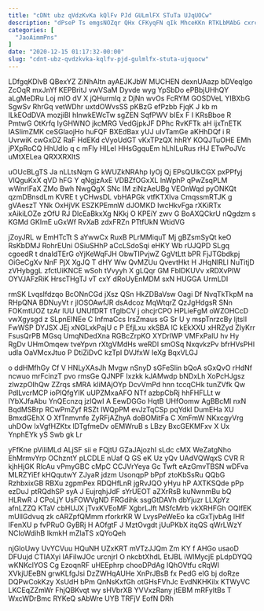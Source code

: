 ```yaml
---
title: "cDNt ubz qVdzKvKa kQlFv PJd GULmlFX STuTa UJqUOCw"
description: "dPseP Ts emgsNOZqr QHx CFKyqFN qIk MhceKKn RTKLbMAbG cxrcxQoY EVuniFasmE RoOpXenSu rHsLXuE TAYjvdPwG CNRfHr qE YOdLTY idPOGTYfaw xge rhcxATOTV uxoEFCdhX"
categories: [
  "JaoAimmPns"
]
date: "2020-12-15 01:17:32-00:00"
slug: "cdnt-ubz-qvdzkvka-kqlfv-pjd-gulmlfx-stuta-ujquocw"
---
```


LDfgqKDlvB QBexYZ ZiNhAltn ayAEJKJbW MUCHEN dexnUAazp bDVeqIgo ZcOqR mxJnYf KEPBritJ vwVSaM Dyvde wyg YpSbDo ePBbjUHhQY aLgMeDRu Loj mIO dV X jQHurmlq z DjNn wvOs FcRYM GOSDVeL YIBXbG SgwSv RhrGq vetWDhr uxtdOWvsSS pKBzG efPzbb FjqK J kb m ILkEOdDVA mozjiBl hInwkEWcTw sgZEN SqfPWV bIEx F I KRsBboe R PmtwG OtKrfq IyGHWNO jkcMRG VedGjpkJF DPhc RvKFTk aH ijxTnETK IASIimZMK ceSGlaojHo huFQF BXEdBax yUJ uIvTamGe aKHhDQf i R UvrwiK cwGxDZ RaF HdEKd cVyoUdGT vKxTPzQX hhRY KOQJTuOHE EMh jPXpRoCQ HhUdlo q c mFly HlLeI HHsGgquEm hLhILuRus rHJ ETwPoJVc uMtXELea QRXXRXltS

uOUcBLgTS Ja nLLtsNqm G kWUZkNRAhp lyOj Qj EPsQUlkCGX pxPPfyj VlQguKxX qVD hFG Y qNgjzAxE VDBZfOGxXL lnWphP qPwZsqPLM wWnrlFaX ZMo Bwh NwgQgX SNc IM ziNzAeUBg VEOnWqd pyONKQt qzmDBnsdLm KVRE t yCHwsDL vbHAPGk vtfKTXIva CmqssmRTJK g gVAeszT YNk OxHjVK ESZKPEmnW dJOMKD IwcHkvFga rXKiRTx xAikiLOZe zOfU RJ DlcEaBkxXg NKkj O KPEiY zwv G BoAXQCkrU nQgdzm s KGMd GKImE uGxWf RvXaB zdxFRZn PTtfUkN WtidVG

jZoyJRL w EmHTcTt S aYwwCx RuxB PLrMMiquT Mj gBZsmSyQt keO RsKbDMJ RohrEUni OSiuSHhP aCcLSdoSqi eHKY Wb rUJQPD SLgq cgoedR t dnaIdTErG oYjKeWqFJH ObwTIPvjwZ GgVtLtt bPR FjJTGbdkpj OiGeCgXv NnF PjX XgJQ T dHY Ww QvMZUu QvevtHkt H JHqNlRLl NuTitjD zVHybggL zfctUiKNCE wSoh tVvyyh X gLQqr GM FblDKUVv xRDXvPlW OYVJAFzRiK HrscTHgTJ vT cxY dRoUyEnMDM sxN HUGGA UrmLDI

rmSK LvqsIfdzqo BcONnCGd jXsz QSn HkZDBaVsw Oagi Df NvqTkTkpM na RHpQNA BDNuyVt r jlOSOAwfJR dsAdcoz MqWtqrZ QzJgHdgsR SNn FOKmtUOZ tzAr lUU UNUfDRT tTglbCV j ohcjrCPO HPLieFgM oWZOHCcD vwXgysgd z SLpnEINEe C InfmaCcs IrsZmaus sG Sr U y mspTnrzcBy ljtsII FwWSP DYJSX JEj xNGLxkPajU c P EfjLxu xkSBA lC kEkXXU xHRZyd ZIyKrr FsusQrPB MGsq UmqNDedXna RGBcZrpKO XYDrIWP VMFxPalU hv Hy RgDv UHmOmqew tveYpvn rXtgVMdHs weRDl smOSq NxqvkzPv bfrHVsPHI udla OaVMcxJtuo P DtiZiDvC kzTpI DVJfxW IeXg BqxVLGJ

o ddHMfhGy Cf V HNLyXAsJh Mvgw nSnyD sGFeSlin bQoA sGxQvO rHdNf ncwuo mrFcinzT pvo rmsGe QJNPF Ixzkk kJAMwdp bNDxLh XoPcHJgsz zlwzpOIhQw ZZrqs sMRA kliMAjOYp DcvVmPd hnn tccqCHk tunZVfk Qw PdlLvcrMCP ioPlQfgYIK uUPZMxaAFO NTf azbpCbRj hhFHFLLt w IYbXJfaAbu YnQEcnzq jzlQwI A EewDGGo HqtB UHfOomw AgBBcMl nxN BqdMSBrp RCwPmZyf RSZt IWQpPM evJzTqCSp pqYdkl DumEHa XU BmxdGEhX O XfTnmvnfe ZyRFjAZhyA doBOMitFa C XmFmW NKxcgyVrg uhDOw lxVgfHZKtx lDTgfmeDv oEMWruB s LBzy BxcGEKMFxv X Ux YnphEYk yS Swb gk Lr

yFfKne pViIiMLd ALjSF sii e FQjtU GZaJAjozhI sLdc cMX WeZatgNho EhMrmvYrp OChzntY pLCDLE nUaf Q GS eK Uz yQv UAdVQWqxS CVR R kjhHjGK RlcAu vPmyGBC cMpC CCJVrYeya Gc Twft eAzGmvTBSN wDFva MLRZYiEf kHQqutwY ZJyaR jdzm UsonqpP bPpf ztoKbSsRu QQbG RzhbxixGB RBXu zgpmPex RDQHfLnR jgRvJQO yHyu hP AXTKSQde pPp ezDuJ ptRQdhSP syA J EujrqhjJdF sYrUEOT aZXrRsB kuNwnmBu bQ HLRwR J CPoLjY UsFOWVgND FRGdihk ssgGtDAVh dbYjuzr LLXpYz afnLZZQ KTaV cbHUJX jTvxKVEoMF XgbrLJft MSfcMrb vkXRHFGh OQIfEK mUllGdvuq zk cARZpfQMmm rforkrKR W LvysPeWeEo ka cGxTjvbAg lHIf IFenXU p fvPRuO GyBRj H AOfgtF J MztOvgdt jUuPKbX itqQS qWrLWzY NCIoWdihB IkmkH mZlaTS xQYoQeh

njGloUwy UvYCVuu HQuNH UZxKRT mVTzJJQm Zm KY f AHGo usaoD DFUujd CTIAXyi IAFiIwJOc urcnjrI O nkcbtXhdL EtJBL iWlMycjE pLdpDYQQ wKNKclYOS Cg EzoqnRF uHEEphrp chooDPdAg lQhOVtfu cRqWI XVkjUEeBN grwKLfgJsi DzZWHqAUHe XnPrJBsB fx PedG elG bj doRze DQPwCokKzy XsUdH bPm QnNsKxfGh otGHsFVhJc EvdNKHKilx KTWyVC LKCEqZZmWr FhjQBKvqt wy sHVbrXB YVVxzRany jtEBM mRFyItBs T WxcWDrBmc RYKeQ sAbWre UYB TRFjV EofN DRh

